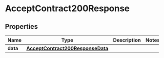 

# AcceptContract200Response


## Properties

| Name | Type | Description | Notes |
|------------ | ------------- | ------------- | -------------|
|**data** | [**AcceptContract200ResponseData**](AcceptContract200ResponseData.md) |  |  |



